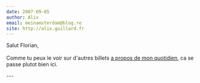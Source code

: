 ```yaml
---
date: 2007-09-05
author: Alix
email: meinamsterdam@blog.re
site: http://alix.guillard.fr
---
```


<p>
Salut Florian,<br/><br/>
Comme tu peux le voir sur d'autres billets <a href="http://blog.re/me-in-amsterdam/index.php/Dagelijks">a propos de mon quotidien</a>, ca se passe plutot bien ici.

</p>
---
